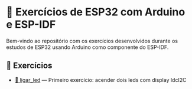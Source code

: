 # 📁 Exercícios de ESP32 com Arduino e ESP-IDF

Bem-vindo ao repositório com os exercícios desenvolvidos durante os estudos de ESP32 usando Arduino como componente do ESP-IDF.


## 📂 Exercícios

- [📁 ligar_led](ligar_led/) — Primeiro exercício: acender dois leds com display ldcI2C
